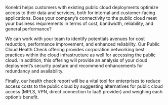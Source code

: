 <p>Konekti helps customers with existing public cloud deployments optimize access to their data and services, both for internal and customer-facing applications. Does your company’s connectivity to the public cloud meet your business requirements in terms of cost, bandwidth, reliability, and general performance?</p>

<p>We can work with your team to identify potentials avenues for cost reduction, performance improvement, and enhanced reliability.  Our Public Cloud Health Check offering provides corporation networking best practices within the cloud infrastructure as well for accessing the public cloud. In addition, this offering will provide an analysis of your cloud deployment’s security posture and recommend enhancements for redundancy and availability.</p>

<p>Finally, our health check report will be a vital tool for enterprises to reduce access costs to the public cloud by suggesting alternatives for public cloud access (MPLS, VPN, direct connection to IaaS provider) and weighing each option’s benefit.</p>

